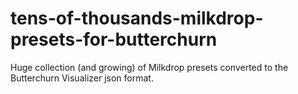 # tens-of-thousands-milkdrop-presets-for-butterchurn
 Huge collection (and growing) of Milkdrop presets converted to the Butterchurn Visualizer json format.

